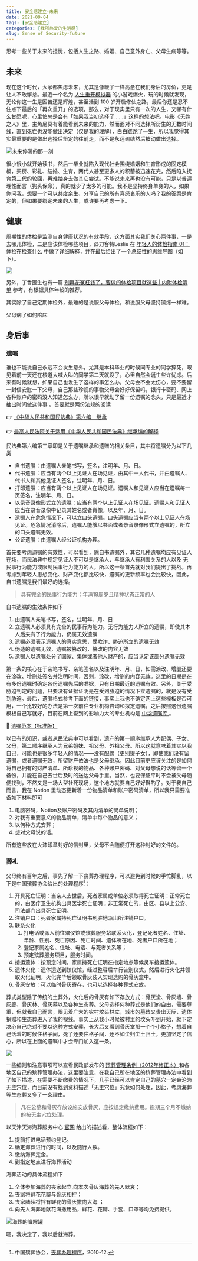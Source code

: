 ```yaml
---
title: 安全感建立-未来
date: 2021-09-04
tags: [安全感建立]
categories: [我所热爱的生活啊]
slug: Sense of Security-future
---
```


思考一些关于未来的担忧，包括人生之路、婚姻、自己意外身亡、父母生病等等。

<!--more-->

## 未来

现在这个时代，大家都焦虑未来，尤其是像鞭子一样高悬在我们身后的房价，更是让人不敢懈怠。最近一个名为 [人生重开模拟器](https://liferestart.syaro.io/view/) 的小游戏爆火，玩的时候就发现，无论你这一生是困苦还是辉煌，甚至活到 100 岁开启修仙之路，最后你还是忍不住点下最后的「再次重开」的选项，那么，对于现实里只有一次的人生，又哪有什么甘愿呢，心里怕总是会有「如果我当初选择了……」这样的想法吧。电影《无姓之人》里，主角尼莫有着能看到未来的能力，然而面对不同选择所衍生的无数时间线，直到死亡也没能做出决定（仅是我的理解），白白蹉跎了一生，所以我觉得其实最重要的是做出选择后坚定的往前走，而不是永远纠结然后被动做出选择。

![未来停滞的那一刻](https://picped-1301226557.cos.ap-beijing.myqcloud.com/SH_20210904_无姓之人.png)

很小很小就开始读书，然后一毕业就陷入现代社会围绕婚姻和生育形成的固定模板，买房、彩礼、结婚、生育，两代人甚至更多人的积蓄被迅速花完，然后陷入抚育第三代的轮回，再难抽身去做其它尝试。不能说未来再也没有可能，只是以普遍理性而言（狗头保命），真的就少了太多的可能。我不是坚持终身单身的人，如果你问我，想要一个可以共度余生、分享自己的所有喜怒哀乐的人吗？我的答案是肯定的，但如果要绑定未来的人生，或许要再考虑一下。

## 健康

周期性的体检是监测自身健康状况的有效手段，这方面其实我们关心两件事，一是去哪儿体检，二是应该体检哪些项目，@刀客特Leslie 在 [年轻人的体检指南 01：体检在检查什么](https://sspai.com/post/66539) 中做了详细解释，并在最后给出了一个总结性的思维导图（如下）。

![](https://cdn.sspai.com/2021/05/10/5befac6e9f89eebdb50efb18f5e8b324.png?imageView2/2/w/1120/q/90/interlace/1/ignore-error/1)

另外，丁香医生也有一篇 [别再花冤枉钱了，要做的体检项目就这些 | 内附体检清单](https://mp.weixin.qq.com/s/5CBG7v2roZ_ONR24bl_Nng) 参考，有根据具体年龄的推荐。

其实除了自己定期体检外，最难的是说服父母体检，和说服父母坚持锻炼一样难。

父母病了如何陪床

## 身后事

### 遗嘱

谁也不能说自己永远不会发生意外，尤其是本科毕业的时候同专业的同学猝死，眼见着前一天还在楼道大喊大叫的同学第二天就没了，心里自然会诞生些许忧虑。后来有时候就想，如果自己也发生了这样的事怎么办，父母会不会太伤心，要不要留一封信安慰一下父母，自己那些珍视的事物父母会好好保留吗，银行卡密码、网上各种账户的密码没人知道怎么办，所以很早就动了留一份遗嘱的念头，只是最近才抽出时间做这件事 。首要就是两份法规的阅读

:point_right: [《中华人民共和国民法典》第六编　继承](https://www.spp.gov.cn/spp/ssmfdyflvdtpgz/202008/t20200831_478418.shtml)

:point_right: [最高人民法院关于适用《中华人民共和国民法典》继承编的解释](http://www.court.gov.cn/fabu-xiangqing-282091.html)

民法典第六编第三章即是关于遗嘱继承和遗赠的相关条目，其中将遗嘱分为以下几类

- 自书遗嘱：由遗嘱人亲笔书写，签名，注明年、月、日。
- 代书遗嘱：应当有两个以上见证人在场见证，由其中一人代书，并由遗嘱人、代书人和其他见证人签名，注明年、月、日。
- 打印遗嘱：应当有两个以上见证人在场见证。遗嘱人和见证人应当在遗嘱每一页签名，注明年、月、日。
- 以录音录像形式立的遗嘱：应当有两个以上见证人在场见证。遗嘱人和见证人应当在录音录像中记录其姓名或者肖像，以及年、月、日。
- 遗嘱人在危急情况下，可以立口头遗嘱。口头遗嘱应当有两个以上见证人在场见证。危急情况消除后，遗嘱人能够以书面或者录音录像形式立遗嘱的，所立的口头遗嘱无效。
- 公证遗嘱：由遗嘱人经公证机构办理。

首先要考虑遗嘱的有效性，可以看到，除自书遗嘱外，其它几种遗嘱均应有见证人在场，而民法典中规定见证人不可以是继承人、与继承人有利害关系的人以及 无民事行为能力或限制民事行为能力的人，所以这一条首先就对我们提出了挑战。再考虑到年轻人思想变化、财产变化都比较快，遗嘱的更新频率也会比较快，因此，自书遗嘱是我们最好的选择。

> 具有完全的民事行为能力：年满18周岁且精神状态正常的人

自书遗嘱的生效条件如下

1. 由遗嘱人亲笔书写，签名，注明年、月、日
2. 立遗嘱人必须具有完全的民事行为能力。无行为能力人所立的遗嘱，即使其本人后来有了行为能力，仍属无效遗嘱
3. 遗嘱必须表示遗嘱人的真实意思，受欺诈、胁迫所立的遗嘱无效
4. 伪造的遗嘱无效，遗嘱被篡改的，篡改的内容无效
5. 遗嘱人以遗嘱处分了国家、集体或者他人财产的，应当认定该部分遗嘱无效

第一条的核心在于亲笔书写、亲笔签名以及注明年、月、日，如需涂改、增删还要在涂改、增删处签名并注明时间，否则，涂改、增删的内容无效。这里的日期是在有多份遗嘱时确定各份遗嘱先后的准据，只有日期最近的遗嘱有效。另外，关于受胁迫判定的问题，只要没有证据证明是在受到胁迫的情况下立遗嘱的，就是没有受到胁迫。最后，遗嘱格式参考下面的链接，事实上我也不确定网上这些模板是否可用，一个比较好的办法是第一次前往专业机构咨询和拟定遗嘱，之后按照这份遗嘱模板自己写就好，目前在网上查到的影响力大的专业机构是 [中华遗嘱库 ](https://www.will.org.cn/portal.php)。

📝 [遗嘱范本【标准版】](http://www.maxlaw.cn/hetong/988019958527.shtml)

以已有的知识，或者从民法典中可以看到，遗产的第一顺序继承人为配偶、子女、父母，第二顺序继承人为兄弟姐妹、祖父母、外祖父母。所以这就意味着其实以我自己，可能也是很多年轻人的情况——没有配偶（更别提子女），即使我们没有留遗嘱，或者遗嘱无效，所留财产依法也是父母继承，因此目前更应该关注的是如何将自己拥有的财产清单、所珍视的物品、各种账户密码、对父母想说的话等留一个备份，并能在自己去世后及时的送达父母手里。当然，也要保证平时不会被父母随便找到，不然又是一场大型社死现场，这个地方就要自己好好斟酌了。对于我自己而言，我在 Notion 里动态更新着一份物品清单和账户密码清单，所以我只需要准备如下材料即可

1. 电脑密码，Notion及账户密码及其内清单的简单说明；
2. 对我有重要意义的物品清单，清单中每个物品的意义；
3. 以何种方式安葬；
4. 想对父母说的话。

所有这些放在火漆印章封好的信封里，父母不会随便打开这种封好的文件的。

### 葬礼

父母终有百年之后，事先了解一下丧葬办理程序，可以避免到时候的手忙脚乱，以下是中国殡葬协会给出的处理程序[^1]：

1. 开具死亡证明：当亲人去世后，死者家属或单位必须取得死亡证明：正常死亡的，由医疗卫生机构出具医学死亡证明；非正常死亡的，由区、县以上公安、司法部门出具死亡证明。
2. 注销户口：死者家属持死亡证明书到驻地派出所注销户口。
3. 联系火化
   1. 打电话或派人前往殡仪馆或殡葬服务站联系火化，登记死者姓名、住址、年龄、性别、死亡原因、死亡时间、遗体所在地、死者户口所在地；
   2. 登记家属姓名、住址、电话、与死者关系等；
   3. 预定殡葬服务项目，服务时间。
4. 接运遗体：按预定时间，家属持死亡证明在指定地点等候灵车接运遗体。
5. 遗体火化：遗体运送到殡仪馆，经过整容后举行告别仪式，然后进行火化并领取火化证明，火化完毕后领取骨灰装入实现选购的骨灰盒中。
6. 骨灰安放：可以临时骨灰寄存，也可以选择各种葬式安放。

葬式类型除了传统的土葬外，火化后的骨灰有如下存放方式：骨灰堂、骨灰墙、骨灰廊、骨灰林、骨灰墓以及各种生态葬。父母选择何种葬式是他们的自由，需要尊重，但就我自己而言，眼见着广大的农村坟头林立，城市的墓碑又贵出天际，遗体捐赠和生态葬进入了我的视线。事实上从我小时候被村里的坟头吓到开始，就下定决心自己绝对不要以这种方式安葬，长大后又看到骨灰堂那一个个小格子，想着自己活着的时候住格子间，死了还要住格子间，还不如尘归尘土归土，更加坚定了信心，所以在上面的遗嘱中才会专门加入这一条。

![](https://images.unsplash.com/photo-1609735827387-ff9566d9f596?ixid=MnwxMjA3fDB8MHxwaG90by1wYWdlfHx8fGVufDB8fHx8&ixlib=rb-1.2.1&auto=format&fit=crop&w=1052&q=80)

一些细则和注意事项可以查看民政部发布的 [殡葬管理条例（2012年修正本）](http://www.mca.gov.cn/article/gk/fg/shsw/201507/20150715849122.shtml)和各地区自己的殡葬管理办法，这里要注意，在我自己所在地区的殡葬管理办法中看到了如下描述，在需要不断缴费的情况下，几乎已经可以肯定自己的墓穴一定会沦为无主穴位，而目前没有找到资料描述「无主穴位」究竟如何处理，因此，考虑海葬等生态葬又多了一条理由。

> 凡在公墓和骨灰存放设施安放骨灰，应按规定缴纳费用。逾期三个月不缴纳的按无主穴位处理。

以天津天海海葬服务中心 [官网](http://tjhaizang.com/) 给出的描述看，整体流程如下：

1. 提前打进电话预约登记。
2. 确定海葬进行的时间，以及随行人数。 
3. 缴纳海葬定金。
4. 到指定地点进行海葬活动

海葬活动的具体流程如下

1. 全体参加海葬的丧家起立,向本次骨灰海葬的先人默哀；
2. 丧家将鲜花花瓣与骨灰相拌；
3. 丧家陆续将拌有鲜花的骨灰撒向大海 ；
4. 向先人海葬地献花海撒用品，鲜花、花瓣、手套、口罩等均免费提供。

![海葬的降解罐](http://www.tian168.com/uploads/allimg/2010/1601550179230133.jpg)

嗯，我决定了，我以后就海葬。

[^1]:中国殡葬协会，[丧葬办理程序](http://chinabz.org/zcfg/bzjtxgfg/1543.html)，2010-12.



